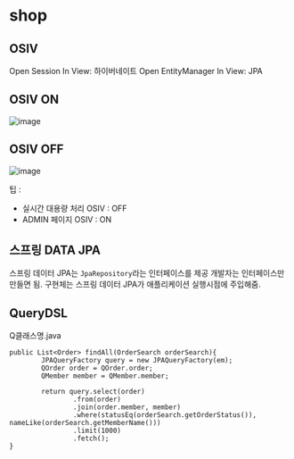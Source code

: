 # shop


## OSIV
Open Session In View: 하이버네이트
Open EntityManager In View: JPA

## OSIV ON
![image](https://user-images.githubusercontent.com/32606456/155151707-5c625002-1b78-41cc-a605-6448eb9ee14b.png)

## OSIV OFF
![image](https://user-images.githubusercontent.com/32606456/155151779-ca4d1ec1-5af4-4282-b808-3ded23ace1b6.png)

팁 : 
- 실시간 대용량 처리 OSIV : OFF
- ADMIN 페이지 OSIV : ON

## 스프링 DATA JPA
스프링 데이터 JPA는 ```JpaRepository```라는 인터페이스를 제공
개발자는 인터페이스만 만들면 됨. 구현체는 스프링 데이터 JPA가 애플리케이션 실행시점에 주입해줌.

## QueryDSL
Q클래스명.java 
```
public List<Order> findAll(OrderSearch orderSearch){
        JPAQueryFactory query = new JPAQueryFactory(em);
        QOrder order = QOrder.order;
        QMember member = QMember.member;

        return query.select(order)
                .from(order)
                .join(order.member, member)
                .where(statusEq(orderSearch.getOrderStatus()), nameLike(orderSearch.getMemberName()))
                .limit(1000)
                .fetch();
}
```
